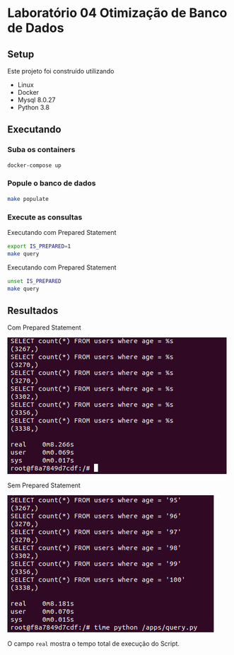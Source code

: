 # Laboratório 04 Otimização de Banco de Dados

## Setup

Este projeto foi construído utilizando

- Linux
- Docker
- Mysql 8.0.27
- Python 3.8

## Executando

### Suba os containers

```bash
docker-compose up
```

### Popule o banco de dados

```bash
make populate
```

### Execute as consultas

Executando com Prepared Statement

```bash
export IS_PREPARED=1
make query
```

Executando com Prepared Statement

```bash
unset IS_PREPARED
make query
```

## Resultados

Com Prepared Statement

![Com prepared statement](./images/prepared.png)

Sem Prepared Statement

![Sem prepared statement](./images/no_prepared.png)

O campo `real` mostra o tempo total de execução do Script.
